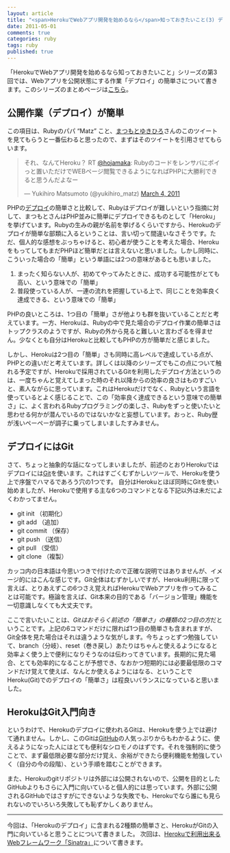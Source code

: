 ```yaml
---
layout: article
title: "<span>HerokuでWebアプリ開発を始めるなら</span>知っておきたいこと(3) デプロイが簡単"
date: 2011-05-01
comments: true
categories: ruby
tags: ruby
published: true
---
```


「HerokuでWebアプリ開発を始めるなら知っておきたいこと」シリーズの第3回では、Webアプリを公開状態にする作業「デプロイ」の簡単さについて書きます。このシリーズのまとめページは[こちら](/2011/05/09/ruby-heroku-web-app-development-tips-matome)。

<!-- READMORE -->


## 公開作業（デプロイ）が簡単

この項目は、Rubyのパパ “Matz” こと、[まつもとゆきひろ](http://ja.wikipedia.org/wiki/%E3%81%BE%E3%81%A4%E3%82%82%E3%81%A8%E3%82%86%E3%81%8D%E3%81%B2%E3%82%8D)さんのこのツイートを見てもらうと一番伝わると思ったので、まずはそのツイートを引用させてもらいます。

<blockquote class="twitter-tweet"><p>それ、なんてHeroku？ RT <a href="https://twitter.com/hojamaka">@hojamaka</a>: Rubyのコードをレンサバにポイっと置いただけでWEBページ閲覧できるようになればPHPに大勝利できると思うんだよなー</p>&mdash; Yukihiro Matsumoto (@yukihiro_matz) <a href="https://twitter.com/yukihiro_matz/statuses/43532616317534208">March 4, 2011</a></blockquote>
<script async src="//platform.twitter.com/widgets.js" charset="utf-8"></script>

PHPの[デプロイ](http://e-words.jp/w/E38387E38397E383ADE382A4.html)の簡単さと比較して、Rubyはデプロイが難しいという指摘に対して、まつもとさんはPHP並みに簡単にデプロイできるものとして「Heroku」を挙げています。Rubyの生みの親が名前を挙げるくらいですから、Herokuのデプロイが簡単な部類に入るということは、言い切って間違いなさそうです。ただ、個人的な感想をぶっちゃけると、初心者が使うことを考えた場合、HerokuをもってしてもまだPHPほど簡単だとは言えないと思いました。しかし同時に、こういった場合の「簡単」という単語には2つの意味があるとも思いました。

1. まったく知らない人が、初めてやってみたときに、成功する可能性がとても高い、という意味での「簡単」
2. 普段使っている人が、一連の流れを把握している上で、同じことを効率良く達成できる、という意味での「簡単」

PHPの良いところは、1つ目の「簡単」さが他よりも群を抜いていることだと考えています。一方、Herokuは、Rubyの中で見た場合のデプロイ作業の簡単さはトップクラスのようですが、Rubyの外から見ると難しいと言わざるを得ません。少なくとも自分はHerokuと比較してもPHPの方が簡単だと感じました。

しかし、Herokuは2つ目の「簡単」さも同時に高レベルで達成している点が、PHPとの違いだと考えています。詳しくは以降のシリーズでもこの点について触れる予定ですが、Herokuで採用されているGitを利用したデプロイ方法というのは、一度ちゃんと覚えてしまった時のそれ以降からの効率の良さはものすごいと、素人ながらに思っています。これはHerokuだけでなく、Rubyという言語を使っているとよく感じることで、この「効率良く達成できるという意味での簡単さ」に、よく言われるRubyプログラミングの楽しさ、Rubyをずっと使いたいと思わせる何かが潜んでいるのではないかなと妄想しています。おっと、Ruby歴が浅いペーペーが調子に乗ってしまいましたすみません。


## デプロイにはGit

さて、ちょっと抽象的な話になってしまいましたが、前述のとおりHerokuではデプロイには[Git](http://ja.wikipedia.org/wiki/Git)を使います。これはすごくむずかしいツールで、Herokuを使う上で序盤でハマるであろう穴の1つです。 自分はHerokuとほぼ同時にGitを使い始めましたが、Herokuで使用する主な6つのコマンドとなる下記以外は未だによくわかってません。

- git init （初期化）
- git add （追加）
- git commit （保存）
- git push （送信）
- git pull （受信）
- git clone （複製）

カッコ内の日本語は今思いつきで付けたので正確な説明ではありませんが、イメージ的にはこんな感じです。Git全体はむずかしいですが、Heroku利用に限って言えば、とりあえずこの6つさえ覚えればHerokuでWebアプリを作ってみることは可能です。極論を言えば、Git本来の目的である「バージョン管理」機能を一切意識しなくても大丈夫です。

ここで言いたいことは、*Gitはおそらく前述の「簡単さ」の種類の2つ目の方*だということです。上記の6コマンドだけに限れば1つ目の簡単さも含まれますが、Git全体を見た場合はそれは違うような気がします。今ちょっとずつ勉強していて、branch（分岐）、reset（巻き戻し）あたりはちゃんと使えるようになると効率よく使う上で便利になりそうなのは伝わってきています。長期的に見た場合、とても効率的になることが予想でき、なおかつ短期的には必要最低限のコマンドだけ覚えて使えば、なんとか使えるようにはなる、ということでHeroku(Git)でのデプロイの「簡単さ」は程良いバランスになっていると思いました。


## HerokuはGit入門向き

というわけで、Herokuのデプロイに使われるGitは、Herokuを使う上では避けて通れません。しかし、このGitは[GitHub](https://github.com/)の人気っぷりからもわかるように、使えるようになった人にはとても便利なシロモノのはずです。それを強制的に使うことで、まず最低限必要な部分だけ覚え、余裕ができたら便利機能を勉強していく（自分の今の段階）、という手順を踏むことができます。

また、Herokuのgitリポジトリは外部には公開されないので、公開を目的としたGitHubよりもさらに入門に向いていると個人的には思っています。外部に公開されるGitHubではさすがにできないような失敗でも、Herokuでなら誰にも見られないのでいろいろ失敗しても恥ずかしくありません。

* * *

今回は、「Herokuのデプロイ」に含まれる2種類の簡単さと、HerokuがGitの入門に向いていると思うことについて書きました。
次回は、[Herokuで利用出来るWebフレームワーク「Sinatra」](/2011/05/02/ruby-heroku-web-app-development-tips-4)について書きます。

